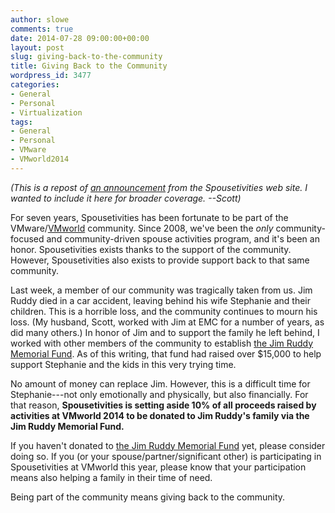 ```yaml
---
author: slowe
comments: true
date: 2014-07-28 09:00:00+00:00
layout: post
slug: giving-back-to-the-community
title: Giving Back to the Community
wordpress_id: 3477
categories:
- General
- Personal
- Virtualization
tags:
- General
- Personal
- VMware
- VMworld2014
---
```


_(This is a repost of [an announcement](http://spousetivities.com/2014/07/giving-back-to-the-community/) from the Spousetivities web site. I wanted to include it here for broader coverage. --Scott)_

For seven years, Spousetivities has been fortunate to be part of the VMware/[VMworld](http://www.vmworld.com/index.jspa) community. Since 2008, we've been the _only_ community-focused and community-driven spouse activities program, and it's been an honor. Spousetivities exists thanks to the support of the community. However, Spousetivities also exists to provide support back to that same community.

Last week, a member of our community was tragically taken from us. Jim Ruddy died in a car accident, leaving behind his wife Stephanie and their children. This is a horrible loss, and the community continues to mourn his loss. (My husband, Scott, worked with Jim at EMC for a number of years, as did many others.) In honor of Jim and to support the family he left behind, I worked with other members of the community to establish [the Jim Ruddy Memorial Fund](https://www.crowdrise.com/fundraise-and-volunteer/donations/jimruddymemorialfund/crystallowe). As of this writing, that fund had raised over $15,000 to help support Stephanie and the kids in this very trying time.

No amount of money can replace Jim. However, this is a difficult time for Stephanie---not only emotionally and physically, but also financially. For that reason, **Spousetivities is setting aside 10% of all proceeds raised by activities at VMworld 2014 to be donated to Jim Ruddy's family via the Jim Ruddy Memorial Fund.**

If you haven't donated to [the Jim Ruddy Memorial Fund](https://www.crowdrise.com/fundraise-and-volunteer/donations/jimruddymemorialfund/crystallowe) yet, please consider doing so. If you (or your spouse/partner/significant other) is participating in Spousetivities at VMworld this year, please know that your participation means also helping a family in their time of need.

Being part of the community means giving back to the community.
